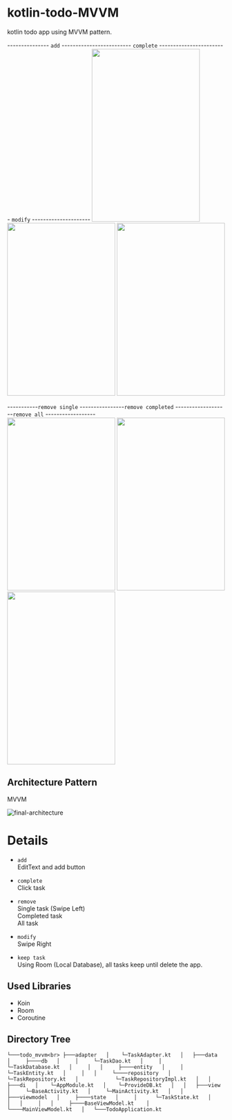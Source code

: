 # kotlin-todo-MVVM
kotlin todo app using MVVM pattern.

--------------- `add` ------------------------- `complete` ------------------------ `modify` --------------------- 
<img src="https://user-images.githubusercontent.com/71416677/132951673-93ffef6f-4572-486b-9026-38565aba6a39.gif" width="250" height="400"/>
<img src="https://user-images.githubusercontent.com/71416677/132951700-502da9a8-b4b1-4270-9a4b-31c87a7be12a.gif" width="250" height="400"/>
<img src="https://user-images.githubusercontent.com/71416677/132951687-67ca9d63-3a2d-4ff8-bc56-cf5a2f7df270.gif" width="250" height="400"/>  




-----------`remove single` ----------------`remove completed` -------------------`remove all`  ------------------  
<img src="https://user-images.githubusercontent.com/71416677/132951712-ce404bd5-e908-4576-9fd5-cb99bd4ad070.gif" width="250" height="400"/>
<img src="https://user-images.githubusercontent.com/71416677/132951721-588188f2-55ff-49c9-9a70-3cb49dc608b9.gif" width="250" height="400"/>
<img src="https://user-images.githubusercontent.com/71416677/132951728-d6b23015-1362-40eb-b039-f774d5210733.gif" width="250" height="400"/>  

## Architecture Pattern
MVVM 

![final-architecture](https://user-images.githubusercontent.com/71416677/132950781-3b8c1373-825b-4685-a900-de84f4e5f062.png)  

# Details
* `add`    
EditText and add button  

* `complete`  
Click task  

* `remove`  
Single task  (Swipe Left)  
Completed task  
All task  

* `modify`  
Swipe Right  

* `keep task`  
Using Room (Local Database), all tasks keep until delete the app.  


## Used Libraries
* Koin
* Room
* Coroutine  

## Directory Tree 

`└───todo_mvvm<br>
       ├───adapter  
       │    └─TaskAdapter.kt  
       │  
       ├───data  
       │     ├────db  
       │     │     └─TaskDao.kt  
       │     │     └─TaskDatabase.kt  
       │     │  
       │     ├────entity  
       │     │      └─TaskEntity.kt  
       │     │  
       │     └────repository  
       │            └─TaskRepository.kt  
       │            └─TaskRepositoryImpl.kt  
       │  
       │  
       ├───di  
       │    └─AppModule.kt  
       │    └─ProvideDB.kt  
       │  
       │  
       ├───view  
       │     └─BaseActivity.kt  
       │     └─MainActivity.kt  
       │  
       │  
       ├───viewmodel  
       │     ├────state  
       │     │      └─TaskState.kt  
       │     │  
       │     │  
       │     ├────BaseViewModel.kt   
       │     └────MainViewModel.kt  
       │  
       └───TodoApplication.kt`  
